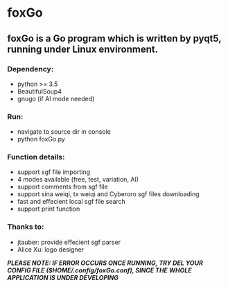 # foxGo

## foxGo is a Go program which is written by pyqt5, running under Linux environment.

### Dependency:
* python >= 3.5
* BeautifulSoup4
* gnugo (if AI mode needed)

### Run:
* navigate to source dir in console
* python foxGo.py

### Function details:
* support sgf file importing
* 4 modes available (free, test, variation, AI)
* support comments from sgf file
* support sina weiqi, tx weiqi and Cyberoro sgf files downloading
* fast and effecient local sgf file search
* support print function

### Thanks to:
* jtauber: provide effecient sgf parser
* Alice Xu: logo designer

***PLEASE NOTE: IF ERROR OCCURS ONCE RUNNING, TRY DEL YOUR CONFIG FILE ($HOME/.config/foxGo.conf), SINCE THE WHOLE APPLICATION IS UNDER DEVELOPING***

